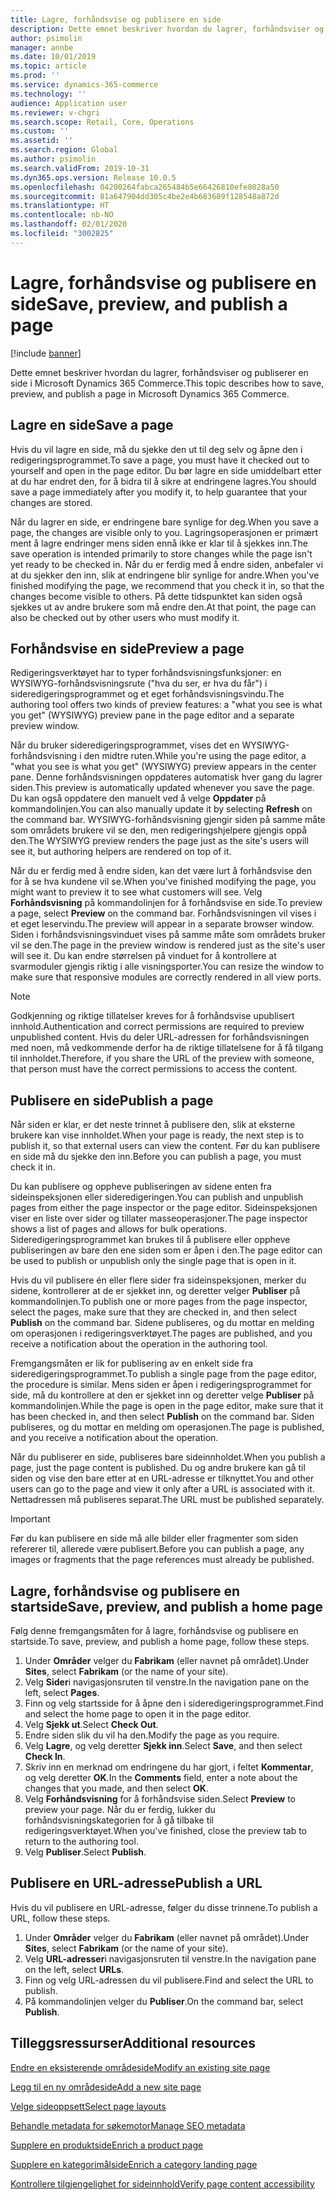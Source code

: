 ```yaml
---
title: Lagre, forhåndsvise og publisere en side
description: Dette emnet beskriver hvordan du lagrer, forhåndsviser og publiserer en side i Microsoft Dynamics 365 Commerce.
author: psimolin
manager: annbe
ms.date: 10/01/2019
ms.topic: article
ms.prod: ''
ms.service: dynamics-365-commerce
ms.technology: ''
audience: Application user
ms.reviewer: v-chgri
ms.search.scope: Retail, Core, Operations
ms.custom: ''
ms.assetid: ''
ms.search.region: Global
ms.author: psimolin
ms.search.validFrom: 2019-10-31
ms.dyn365.ops.version: Release 10.0.5
ms.openlocfilehash: 04200264fabca265484b5e66426810efe8028a50
ms.sourcegitcommit: 81a647904dd305c4be2e4b683689f128548a872d
ms.translationtype: HT
ms.contentlocale: nb-NO
ms.lasthandoff: 02/01/2020
ms.locfileid: "3002825"
---
```

# <a name="save-preview-and-publish-a-page"></a><span data-ttu-id="61964-103">Lagre, forhåndsvise og publisere en side</span><span class="sxs-lookup"><span data-stu-id="61964-103">Save, preview, and publish a page</span></span>


[!include [banner](includes/banner.md)]

<span data-ttu-id="61964-104">Dette emnet beskriver hvordan du lagrer, forhåndsviser og publiserer en side i Microsoft Dynamics 365 Commerce.</span><span class="sxs-lookup"><span data-stu-id="61964-104">This topic describes how to save, preview, and publish a page in Microsoft Dynamics 365 Commerce.</span></span>

## <a name="save-a-page"></a><span data-ttu-id="61964-105">Lagre en side</span><span class="sxs-lookup"><span data-stu-id="61964-105">Save a page</span></span>

<span data-ttu-id="61964-106">Hvis du vil lagre en side, må du sjekke den ut til deg selv og åpne den i redigeringsprogrammet.</span><span class="sxs-lookup"><span data-stu-id="61964-106">To save a page, you must have it checked out to yourself and open in the page editor.</span></span> <span data-ttu-id="61964-107">Du bør lagre en side umiddelbart etter at du har endret den, for å bidra til å sikre at endringene lagres.</span><span class="sxs-lookup"><span data-stu-id="61964-107">You should save a page immediately after you modify it, to help guarantee that your changes are stored.</span></span>

<span data-ttu-id="61964-108">Når du lagrer en side, er endringene bare synlige for deg.</span><span class="sxs-lookup"><span data-stu-id="61964-108">When you save a page, the changes are visible only to you.</span></span> <span data-ttu-id="61964-109">Lagringsoperasjonen er primært ment å lagre endringer mens siden ennå ikke er klar til å sjekkes inn.</span><span class="sxs-lookup"><span data-stu-id="61964-109">The save operation is intended primarily to store changes while the page isn't yet ready to be checked in.</span></span> <span data-ttu-id="61964-110">Når du er ferdig med å endre siden, anbefaler vi at du sjekker den inn, slik at endringene blir synlige for andre.</span><span class="sxs-lookup"><span data-stu-id="61964-110">When you've finished modifying the page, we recommend that you check it in, so that the changes become visible to others.</span></span> <span data-ttu-id="61964-111">På dette tidspunktet kan siden også sjekkes ut av andre brukere som må endre den.</span><span class="sxs-lookup"><span data-stu-id="61964-111">At that point, the page can also be checked out by other users who must modify it.</span></span>

## <a name="preview-a-page"></a><span data-ttu-id="61964-112">Forhåndsvise en side</span><span class="sxs-lookup"><span data-stu-id="61964-112">Preview a page</span></span>

<span data-ttu-id="61964-113">Redigeringsverktøyet har to typer forhåndsvisningsfunksjoner: en WYSIWYG-forhåndsvisningsrute ("hva du ser, er hva du får") i sideredigeringsprogrammet og et eget forhåndsvisningsvindu.</span><span class="sxs-lookup"><span data-stu-id="61964-113">The authoring tool offers two kinds of preview features: a "what you see is what you get" (WYSIWYG) preview pane in the page editor and a separate preview window.</span></span>

<span data-ttu-id="61964-114">Når du bruker sideredigeringsprogrammet, vises det en WYSIWYG-forhåndsvisning i den midtre ruten.</span><span class="sxs-lookup"><span data-stu-id="61964-114">While you're using the page editor, a "what you see is what you get" (WYSIWYG) preview appears in the center pane.</span></span> <span data-ttu-id="61964-115">Denne forhåndsvisningen oppdateres automatisk hver gang du lagrer siden.</span><span class="sxs-lookup"><span data-stu-id="61964-115">This preview is automatically updated whenever you save the page.</span></span> <span data-ttu-id="61964-116">Du kan også oppdatere den manuelt ved å velge **Oppdater** på kommandolinjen.</span><span class="sxs-lookup"><span data-stu-id="61964-116">You can also manually update it by selecting **Refresh** on the command bar.</span></span> <span data-ttu-id="61964-117">WYSIWYG-forhåndsvisning gjengir siden på samme måte som områdets brukere vil se den, men redigeringshjelpere gjengis oppå den.</span><span class="sxs-lookup"><span data-stu-id="61964-117">The WYSIWYG preview renders the page just as the site's users will see it, but authoring helpers are rendered on top of it.</span></span>

<span data-ttu-id="61964-118">Når du er ferdig med å endre siden, kan det være lurt å forhåndsvise den for å se hva kundene vil se.</span><span class="sxs-lookup"><span data-stu-id="61964-118">When you've finished modifying the page, you might want to preview it to see what customers will see.</span></span> <span data-ttu-id="61964-119">Velg **Forhåndsvisning** på kommandolinjen for å forhåndsvise en side.</span><span class="sxs-lookup"><span data-stu-id="61964-119">To preview a page, select **Preview** on the command bar.</span></span> <span data-ttu-id="61964-120">Forhåndsvisningen vil vises i et eget leservindu.</span><span class="sxs-lookup"><span data-stu-id="61964-120">The preview will appear in a separate browser window.</span></span> <span data-ttu-id="61964-121">Siden i forhåndsvisningsvinduet vises på samme måte som områdets bruker vil se den.</span><span class="sxs-lookup"><span data-stu-id="61964-121">The page in the preview window is rendered just as the site's user will see it.</span></span> <span data-ttu-id="61964-122">Du kan endre størrelsen på vinduet for å kontrollere at svarmoduler gjengis riktig i alle visningsporter.</span><span class="sxs-lookup"><span data-stu-id="61964-122">You can resize the window to make sure that responsive modules are correctly rendered in all view ports.</span></span>

> [!NOTE]
> <span data-ttu-id="61964-123">Godkjenning og riktige tillatelser kreves for å forhåndsvise upublisert innhold.</span><span class="sxs-lookup"><span data-stu-id="61964-123">Authentication and correct permissions are required to preview unpublished content.</span></span> <span data-ttu-id="61964-124">Hvis du deler URL-adressen for forhåndsvisningen med noen, må vedkommende derfor ha de riktige tillatelsene for å få tilgang til innholdet.</span><span class="sxs-lookup"><span data-stu-id="61964-124">Therefore, if you share the URL of the preview with someone, that person must have the correct permissions to access the content.</span></span>

## <a name="publish-a-page"></a><span data-ttu-id="61964-125">Publisere en side</span><span class="sxs-lookup"><span data-stu-id="61964-125">Publish a page</span></span>

<span data-ttu-id="61964-126">Når siden er klar, er det neste trinnet å publisere den, slik at eksterne brukere kan vise innholdet.</span><span class="sxs-lookup"><span data-stu-id="61964-126">When your page is ready, the next step is to publish it, so that external users can view the content.</span></span> <span data-ttu-id="61964-127">Før du kan publisere en side må du sjekke den inn.</span><span class="sxs-lookup"><span data-stu-id="61964-127">Before you can publish a page, you must check it in.</span></span>

<span data-ttu-id="61964-128">Du kan publisere og oppheve publiseringen av sidene enten fra sideinspeksjonen eller sideredigeringen.</span><span class="sxs-lookup"><span data-stu-id="61964-128">You can publish and unpublish pages from either the page inspector or the page editor.</span></span> <span data-ttu-id="61964-129">Sideinspeksjonen viser en liste over sider og tillater masseoperasjoner.</span><span class="sxs-lookup"><span data-stu-id="61964-129">The page inspector shows a list of pages and allows for bulk operations.</span></span> <span data-ttu-id="61964-130">Sideredigeringsprogrammet kan brukes til å publisere eller oppheve publiseringen av bare den ene siden som er åpen i den.</span><span class="sxs-lookup"><span data-stu-id="61964-130">The page editor can be used to publish or unpublish only the single page that is open in it.</span></span>

<span data-ttu-id="61964-131">Hvis du vil publisere én eller flere sider fra sideinspeksjonen, merker du sidene, kontrollerer at de er sjekket inn, og deretter velger **Publiser** på kommandolinjen.</span><span class="sxs-lookup"><span data-stu-id="61964-131">To publish one or more pages from the page inspector, select the pages, make sure that they are checked in, and then select **Publish** on the command bar.</span></span> <span data-ttu-id="61964-132">Sidene publiseres, og du mottar en melding om operasjonen i redigeringsverktøyet.</span><span class="sxs-lookup"><span data-stu-id="61964-132">The pages are published, and you receive a notification about the operation in the authoring tool.</span></span>

<span data-ttu-id="61964-133">Fremgangsmåten er lik for publisering av en enkelt side fra sideredigeringsprogrammet.</span><span class="sxs-lookup"><span data-stu-id="61964-133">To publish a single page from the page editor, the procedure is similar.</span></span> <span data-ttu-id="61964-134">Mens siden er åpen i redigeringsprogrammet for side, må du kontrollere at den er sjekket inn og deretter velge **Publiser** på kommandolinjen.</span><span class="sxs-lookup"><span data-stu-id="61964-134">While the page is open in the page editor, make sure that it has been checked in, and then select **Publish** on the command bar.</span></span> <span data-ttu-id="61964-135">Siden publiseres, og du mottar en melding om operasjonen.</span><span class="sxs-lookup"><span data-stu-id="61964-135">The page is published, and you receive a notification about the operation.</span></span>

<span data-ttu-id="61964-136">Når du publiserer en side, publiseres bare sideinnholdet.</span><span class="sxs-lookup"><span data-stu-id="61964-136">When you publish a page, just the page content is published.</span></span> <span data-ttu-id="61964-137">Du og andre brukere kan gå til siden og vise den bare etter at en URL-adresse er tilknyttet.</span><span class="sxs-lookup"><span data-stu-id="61964-137">You and other users can go to the page and view it only after a URL is associated with it.</span></span> <span data-ttu-id="61964-138">Nettadressen må publiseres separat.</span><span class="sxs-lookup"><span data-stu-id="61964-138">The URL must be published separately.</span></span>

> [!IMPORTANT]
> <span data-ttu-id="61964-139">Før du kan publisere en side må alle bilder eller fragmenter som siden refererer til, allerede være publisert.</span><span class="sxs-lookup"><span data-stu-id="61964-139">Before you can publish a page, any images or fragments that the page references must already be published.</span></span>

## <a name="save-preview-and-publish-a-home-page"></a><span data-ttu-id="61964-140">Lagre, forhåndsvise og publisere en startside</span><span class="sxs-lookup"><span data-stu-id="61964-140">Save, preview, and publish a home page</span></span>

<span data-ttu-id="61964-141">Følg denne fremgangsmåten for å lagre, forhåndsvise og publisere en startside.</span><span class="sxs-lookup"><span data-stu-id="61964-141">To save, preview, and publish a home page, follow these steps.</span></span>

1. <span data-ttu-id="61964-142">Under **Områder** velger du **Fabrikam** (eller navnet på området).</span><span class="sxs-lookup"><span data-stu-id="61964-142">Under **Sites**, select **Fabrikam** (or the name of your site).</span></span>
1. <span data-ttu-id="61964-143">Velg **Sider**i navigasjonsruten til venstre.</span><span class="sxs-lookup"><span data-stu-id="61964-143">In the navigation pane on the left, select **Pages**.</span></span>
1. <span data-ttu-id="61964-144">Finn og velg startsside for å åpne den i sideredigeringsprogrammet.</span><span class="sxs-lookup"><span data-stu-id="61964-144">Find and select the home page to open it in the page editor.</span></span>
1. <span data-ttu-id="61964-145">Velg **Sjekk ut**.</span><span class="sxs-lookup"><span data-stu-id="61964-145">Select **Check Out**.</span></span>
1. <span data-ttu-id="61964-146">Endre siden slik du vil ha den.</span><span class="sxs-lookup"><span data-stu-id="61964-146">Modify the page as you require.</span></span>
1. <span data-ttu-id="61964-147">Velg **Lagre**, og velg deretter **Sjekk inn**.</span><span class="sxs-lookup"><span data-stu-id="61964-147">Select **Save**, and then select **Check In**.</span></span>
1. <span data-ttu-id="61964-148">Skriv inn en merknad om endringene du har gjort, i feltet **Kommentar**, og velg deretter **OK**.</span><span class="sxs-lookup"><span data-stu-id="61964-148">In the **Comments** field, enter a note about the changes that you made, and then select **OK**.</span></span>
1. <span data-ttu-id="61964-149">Velg **Forhåndsvisning** for å forhåndsvise siden.</span><span class="sxs-lookup"><span data-stu-id="61964-149">Select **Preview** to preview your page.</span></span> <span data-ttu-id="61964-150">Når du er ferdig, lukker du forhåndsvisningskategorien for å gå tilbake til redigeringsverktøyet.</span><span class="sxs-lookup"><span data-stu-id="61964-150">When you've finished, close the preview tab to return to the authoring tool.</span></span>
1. <span data-ttu-id="61964-151">Velg **Publiser**.</span><span class="sxs-lookup"><span data-stu-id="61964-151">Select **Publish**.</span></span>

## <a name="publish-a-url"></a><span data-ttu-id="61964-152">Publisere en URL-adresse</span><span class="sxs-lookup"><span data-stu-id="61964-152">Publish a URL</span></span>

<span data-ttu-id="61964-153">Hvis du vil publisere en URL-adresse, følger du disse trinnene.</span><span class="sxs-lookup"><span data-stu-id="61964-153">To publish a URL, follow these steps.</span></span>

1. <span data-ttu-id="61964-154">Under **Områder** velger du **Fabrikam** (eller navnet på området).</span><span class="sxs-lookup"><span data-stu-id="61964-154">Under **Sites**, select **Fabrikam** (or the name of your site).</span></span>
1. <span data-ttu-id="61964-155">Velg **URL-adresser**i navigasjonsruten til venstre.</span><span class="sxs-lookup"><span data-stu-id="61964-155">In the navigation pane on the left, select **URLs**.</span></span>
1. <span data-ttu-id="61964-156">Finn og velg URL-adressen du vil publisere.</span><span class="sxs-lookup"><span data-stu-id="61964-156">Find and select the URL to publish.</span></span>
1. <span data-ttu-id="61964-157">På kommandolinjen velger du **Publiser**.</span><span class="sxs-lookup"><span data-stu-id="61964-157">On the command bar, select **Publish**.</span></span>

## <a name="additional-resources"></a><span data-ttu-id="61964-158">Tilleggsressurser</span><span class="sxs-lookup"><span data-stu-id="61964-158">Additional resources</span></span>

[<span data-ttu-id="61964-159">Endre en eksisterende områdeside</span><span class="sxs-lookup"><span data-stu-id="61964-159">Modify an existing site page</span></span>](modify-existing-page.md)

[<span data-ttu-id="61964-160">Legg til en ny områdeside</span><span class="sxs-lookup"><span data-stu-id="61964-160">Add a new site page</span></span>](add-new-page.md)

[<span data-ttu-id="61964-161">Velge sideoppsett</span><span class="sxs-lookup"><span data-stu-id="61964-161">Select page layouts</span></span>](select-page-layouts.md)

[<span data-ttu-id="61964-162">Behandle metadata for søkemotor</span><span class="sxs-lookup"><span data-stu-id="61964-162">Manage SEO metadata</span></span>](manage-seo-metadata.md)

[<span data-ttu-id="61964-163">Supplere en produktside</span><span class="sxs-lookup"><span data-stu-id="61964-163">Enrich a product page</span></span>](enrich-product-page.md)

[<span data-ttu-id="61964-164">Supplere en kategorimålside</span><span class="sxs-lookup"><span data-stu-id="61964-164">Enrich a category landing page</span></span>](enrich-category-page.md)

[<span data-ttu-id="61964-165">Kontrollere tilgjengelighet for sideinnhold</span><span class="sxs-lookup"><span data-stu-id="61964-165">Verify page content accessibility</span></span>](verify-accessibility.md)
